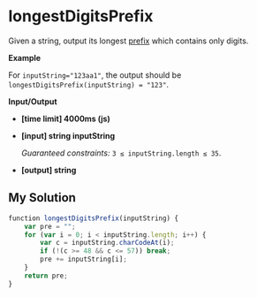 # longestDigitsPrefix
﻿Given a string, output its longest [prefix](keyword://string-prefix) which contains only digits.

**Example**

For `inputString="123aa1"`, the output should be
`longestDigitsPrefix(inputString) = "123"`.

**Input/Output**

*   **[time limit] 4000ms (js)**

*   **[input] string inputString**

    _Guaranteed constraints:_
    `3 ≤ inputString.length ≤ 35`.

*   **[output] string**


## My Solution
```javascript
﻿function longestDigitsPrefix(inputString) {
    var pre = "";
    for (var i = 0; i < inputString.length; i++) {
        var c = inputString.charCodeAt(i);
        if (!(c >= 48 && c <= 57)) break;
        pre += inputString[i];
    }
    return pre;
}
​
```
